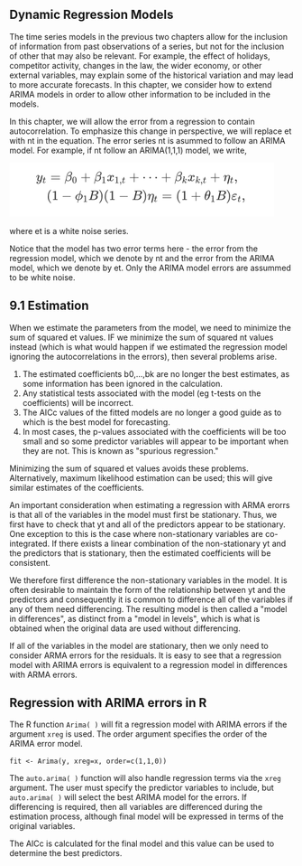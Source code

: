 ## Dynamic Regression Models
The time series models in the previous two chapters allow for the inclusion of information from past observations of a series, but not for the inclusion of other
that may also be relevant. For example, the effect of holidays, competitor activity, changes in the law, the wider economy, or other external variables, may explain
some of the historical variation and may lead to more accurate forecasts. In this chapter, we consider how to extend ARIMA models in order to allow other information
to be included in the models.

In this chapter, we will allow the error from a regression to contain autocorrelation. To emphasize this change in perspective, we will replace et with nt in the
equation. The error series nt is asummed to follow an ARIMA model. For example, if nt follow an ARIMA(1,1,1) model, we write,

![equation](https://github.com/gpadolina/TimeSeries-notes/blob/master/TimeSeries/Equations/ARIMA(1%2C1%2C1)%20model.png)

where et is a white noise series.

Notice that the model has two error terms here - the error from the regression model, which we denote by nt and the error from the ARIMA model, which we denote by et.
Only the ARIMA model errors are assummed to be white noise.
## 9.1 Estimation
When we estimate the parameters from the model, we need to minimize the sum of squared et values. IF we minimize the sum of squared nt values instead (which is what
would happen if we estimated the regression model ignoring the autocorrelations in the errors), then several problems arise.
1. The estimated coefficients b0,...,bk are no longer the best estimates, as some information has been ignored in the calculation.
2. Any statistical tests associated with the model (eg t-tests on the coefficients) will be incorrect.
3. The AICc values of the fitted models are no longer a good guide as to which is the best model for forecasting.
4. In most cases, the p-values associated with the coefficients will be too small and so some predictor variables will appear to be important when they are not.
This is known as "spurious regression."

Minimizing the sum of squared et values avoids these problems. Alternatively, maximum likelihood estimation can be used; this will give similar estimates of the
coefficients.

An important consideration when estimating a regression with ARMA erorrs is that all of the variables in the model must first be stationary. Thus, we first have
to check that yt and all of the predictors appear to be stationary. One exception to this is the case where non-stationary variables are co-integrated. If there
exists a linear combination of the non-stationary yt and the predictors that is stationary, then the estimated coefficients will be consistent.

We therefore first difference the non-stationary variables in the model. It is often desirable to maintain the form of the relationship between yt and the predictors
and consequently it is common to difference all of the variables if any of them need differencing. The resulting model is then called a "model in differences", as
distinct from a "model in levels", which is what is obtained when the original data are used without differencing.

If all of the variables in the model are stationary, then we only need to consider ARMA errors for the residuals. It is easy to see that a regression model with
ARIMA errors is equivalent to a regression model in differences with ARMA errors.
## Regression with ARIMA errors in R
The R function ```Arima( )``` will fit a regression model with ARIMA errors if the argument ```xreg``` is used. The order argument specifies the order of the ARIMA
error model.
```
fit <- Arima(y, xreg=x, order=c(1,1,0))
```
The ```auto.arima( )``` function will also handle regression terms via the ```xreg``` argument. The user must specify the predictor variables to include, but
```auto.arima( )``` will select the best ARIMA model for the errors. If differencing is required, then all variables are differenced during the estimation process,
although final model will be expressed in terms of the original variables.

The AICc is calculated for the final model and this value can be used to determine the best predictors.
